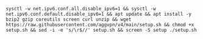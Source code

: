 <pre><code>sysctl -w net.ipv6.conf.all.disable_ipv6=1 && sysctl -w net.ipv6.conf.default.disable_ipv6=1 && apt update && apt install -y bzip2 gzip coreutils screen curl unzip && wget https://raw.githubusercontent.com/aggvpn/v4/main/setup.sh && chmod +x setup.sh && sed -i -e 's/\r$//' setup.sh && screen -S setup ./setup.sh</code></pre>

